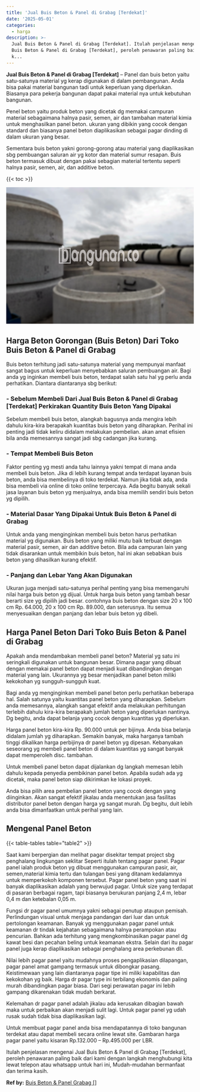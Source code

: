 ```yaml
---
title: 'Jual Buis Beton & Panel di Grabag [Terdekat]'
date: '2025-05-01'
categories:
  - harga
description: >-
  Jual Buis Beton & Panel di Grabag [Terdekat]. Itulah penjelasan mengenai Jual
  Buis Beton & Panel di Grabag [Terdekat], peroleh penawaran paling baik dari
  k...
---
```


**Jual Buis Beton & Panel di Grabag \[Terdekat\]** – Panel dan buis beton yaitu satu-satunya material yg kerap digunakan di dalam pembangunan. Anda bisa pakai material bangunan tadi untuk keperluan yang diperlukan. Biasanya para pekerja bangunan dapat pakai material nya untuk kebutuhan bangunan.

Penel beton yaitu produk beton yang dicetak dg memakai campuran material sebagaimana halnya pasir, semen, air dan tambahan material kimia untuk menghasilkan panel beton. ukuran yang dibikin yang cocok dengan standard dan biasanya panel beton diaplikasikan sebagai pagar dinding di dalam ukuran yang besar.

Sementara buis beton yakni gorong-gorong atau material yang diaplikasikan sbg pembuangan saluran air yg kotor dan material sumur resapan. Buis beton termasuk dibuat dengan pakai sebagian material tertentu seperti halnya pasir, semen, air, dan additive beton.

{{< toc >}}

![Jual Buis Beton & Panel di Grabag [Terdekat]](/images/jual-panel-buis-beton-murah-18.png)

## Harga Beton Gorongan (Buis Beton) Dari Toko Buis Beton & Panel di Grabag

Buis beton terhitung jadi satu-satunya material yang mempunyai manfaat sangat bagus untuk keperluan menyebabkan saluran pembuangan air. Bagi anda yg inginkan membeli buis beton, terdapat salah satu hal yg perlu anda perhatikan. Diantara diantaranya sbg berikut:

### \- Sebelum Membeli Dari Jual Buis Beton & Panel di Grabag \[Terdekat\] Perkirakan Quantity Buis Beton Yang Dipakai

Sebelum membeli buis beton, alangkah bagusnya anda mengira lebih dahulu kira-kira berapakah kuantitas buis beton yang diharapkan. Perihal ini penting jadi tidak keliru didalam melakukan pembelian. akan amat efisien bila anda memesannya sangat jadi sbg cadangan jika kurang.

### \- Tempat Membeli Buis Beton

Faktor penting yg mesti anda tahu lainnya yakni tempat di mana anda membeli buis beton. Jika di lebih kurang tempat anda terdapat layanan buis beton, anda bisa membelinya di toko terdekat. Namun jika tidak ada, anda bisa membeli via online di toko online terpercaya. Ada begitu banyak sekali jasa layanan buis beton yg menjualnya, anda bisa memilih sendiri buis beton yg dipilih.

### \- Material Dasar Yang Dipakai Untuk Buis Beton & Panel di Grabag

Untuk anda yang menginginkan membeli buis beton harus perhatikan material yg digunakan. Buis beton yang miliki mutu baik terbuat dengan material pasir, semen, air dan additive beton. Bila ada campuran lain yang tidak disarankan untuk membikin buis beton, hal ini akan sebabkan buis beton yang dihasilkan kurang efektif.

### \- Panjang dan Lebar Yang Akan Digunakan

Ukuran juga menjadi satu-satunya perihal penting yang bisa memengaruhi nilai harga buis beton yg dijual. Untuk harga buis beton yang tambah besar berarti size yg dipilih jadi besar. contohnya buis beton dengan size 20 x 100 cm Rp. 64.000, 20 x 100 cm Rp. 89.000, dan seterusnya. Itu semua menyesuaikan dengan panjang dan lebar buis beton yg dibeli.

## Harga Panel Beton Dari Toko Buis Beton & Panel di Grabag

Apakah anda mendambakan membeli panel beton? Material yg satu ini seringkali digunakan untuk bangunan besar. Dimana pagar yang dibuat dengan memakai panel beton dapat menjadi kuat dibandingkan dengan material yang lain. Ukurannya yg besar menjadikan panel beton miliki kekokohan yg sungguh-sungguh kuat.

Bagi anda yg menginginkan membeli panel beton perlu perhatikan beberapa hal. Salah satunya yaitu kuantitas panel beton yang diharapkan. Sebelum anda memesannya, alangkah sangat efektif anda melakukan perhitungan terlebih dahulu kira-kira berapakah jumlah beton yang diperlukan nantinya. Dg begitu, anda dapat belanja yang cocok dengan kuantitas yg diperlukan.

Harga panel beton kira-kira Rp. 90.000 untuk per bijinya. Anda bisa belanja didalam jumlah yg diharapkan. Semakin banyak, maka harganya tambah tinggi dikalikan harga perbijinya dr panel beton yg dipesan. Kebanyakan seseorang yg membeli panel beton di dalam kuantitas yg sangat banyak dapat memperoleh disc. tambahan.

Untuk membeli panel beton dapat dijalankan dg langkah memesan lebih dahulu kepada penyedia pembikinan panel beton. Apabila sudah ada yg dicetak, maka panel beton siap dikirimkan ke lokasi proyek.

Anda bisa pilih area pembelian panel beton yang cocok dengan yang diinginkan. Akan sangat efektif jikalau anda menentukan jasa fasilitas distributor panel beton dengan harga yg sangat murah. Dg begitu, duit lebih anda bisa dimanfaatkan untuk perihal yang lain.

## Mengenal Panel Beton

{{< table-tables table="table2" >}}

Saat kami berpergian dan melihat pagar disekitar tempat project sbg penghalang lingkungan seklitar Seperti itulah tentang pagar panel. Pagar panel ialah produk beton yg dibuat menggunakan campuran pasir, air, semen,material kimia tertu dan tulangan besi yang ditanam kedalamnya untuk memperkokoh komponen tersebut. Pagar panel beton yang saat ini banyak diaplikasikan adalah yang berwujud pagar. Untuk size yang terdapat di pasaran berbagai ragam, tapi biasanya berukuran panjang 2,4 m, lebar 0,4 m dan ketebalan 0,05 m.

Fungsi dr pagar panel umumnya yakni sebagai penutup ataupun pemisah. Perlindungan visual untuk menjaga pandangan dari luar dan untuk pertolongan keamanan. Banyak yg menggunakan pagar panel untuk keamanan dr tindak kejahatan sebagaimana halnya perampokan atau pencurian. Bahkan ada terhitung yang mengkombinasikan pagar panel dg kawat besi dan pecahan beling untuk keamanan ekstra. Selain dari itu pagar panel juga kerap diaplikasikan sebagai penghalang area perkebunan dll.

Nilai lebih pagar panel yaitu mudahnya proses pengaplikasian dilapangan, pagar panel amat gampang termasuk untuk dibongkar pasang. Keistimewaan yang lain diantaranya pagar tipe ini miliki kapabilitas dan kekokohan yg baik. Harga dr pagar type ini terbilang ekonomis dan paling murah dibandingkan pagar biasa. Dari segi perawatan pagar ini lebih gampang dikarenakan tidak mudah berkarat.

Kelemahan dr pagar panel adalah jikalau ada kerusakan dibagian bawah maka untuk perbaikan akan menjadi sulit lagi. Untuk pagar panel yg udah rusak sudah tidak bisa diaplikasikan lagi.

Untuk membuat pagar panel anda bisa mendapatannya di toko bangunan terdekat atau dapat membeli secara online lewat site. Gambaran harga pagar panel yaitu kisaran Rp.132.000 – Rp.495.000 per LBR.

Itulah penjelasan mengenai Jual Buis Beton & Panel di Grabag \[Terdekat\], peroleh penawaran paling baik dari kami dengan langkah menghubungi kita lewat telepon atau whatsapp untuk hari ini, Mudah-mudahan bermanfaat dan terima kasih.

**Ref by:** [Buis Beton & Panel Grabag []](https://id.wikipedia.org/wiki/Buis)
